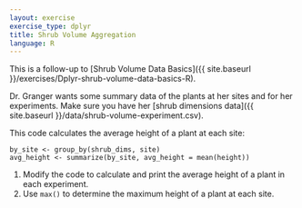 ```yaml
---
layout: exercise
exercise_type: dplyr
title: Shrub Volume Aggregation
language: R
---
```


This is a follow-up to [Shrub Volume Data Basics]({{ site.baseurl }}/exercises/Dplyr-shrub-volume-data-basics-R).

Dr. Granger wants some summary data of the plants at her sites and for her
experiments. Make sure you have her [shrub dimensions data]({{ site.baseurl }}/data/shrub-volume-experiment.csv).

This code calculates the average height of a plant at each site:

```
by_site <- group_by(shrub_dims, site)
avg_height <- summarize(by_site, avg_height = mean(height))
```

1. Modify the code to calculate and print the average height of a plant in each
   experiment.
2. Use `max()` to determine the maximum height of a plant at each site.
